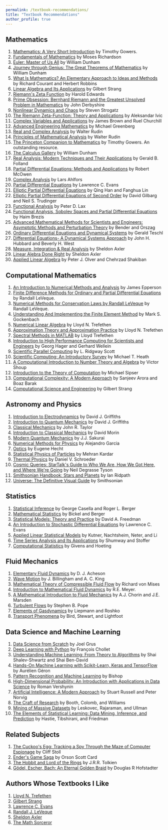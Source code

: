 ```yaml
---
permalink: /textbook-recommendations/
title: "Textbook Recommendations"
author_profile: true
---
```


## Mathematics

1. [Mathematics: A Very Short Introduction](http://www.amazon.com/Mathematics-Short-Introduction-Timothy-Gowers/dp/0192853619/ref=sr_1_1?s=books&ie=UTF8&qid=1460313156&sr=1-1&keywords=Mathematics+A+very+short+introduction) by Timothy Gowers.
2. [Fundamentals of Mathematics](http://www.amazon.com/Fundamentals-Mathematics-Moses-Richardson-Leonard/dp/0023996900/ref=sr_1_1?s=books&ie=UTF8&qid=1460313204&sr=1-1&keywords=Fundamentals+of+Mathematics+moses) by Moses Richardson
3. [Euler: Master of Us All](http://www.amazon.com/Euler-Master-Dolciani-Mathematical-Expositions/dp/0883853280/ref=sr_1_1?s=books&ie=UTF8&qid=1460313245&sr=1-1&keywords=Euler+master+of+us+all) by William Dunham
4. [Journey through Genius: The Great Theorems of Mathematics](http://www.amazon.com/Journey-through-Genius-Theorems-Mathematics/dp/014014739X/ref=sr_1_1?s=books&ie=UTF8&qid=1460313277&sr=1-1&keywords=Journey+through+Genius) by William Dunham
5. [What Is Mathematics? An Elementary Approach to Ideas and Methods](http://www.amazon.com/Mathematics-Elementary-Approach-Ideas-Methods/dp/0195105192/ref=sr_1_1?s=books&ie=UTF8&qid=1460313352&sr=1-1&keywords=What+is+Mathematics%3F) by Richard Courant and Herbert Robbins
6. [Linear Algebra and Its Applications](http://www.amazon.com/Linear-Algebra-Its-Applications-4th/dp/0030105676/ref=sr_1_3?s=books&ie=UTF8&qid=1460313383&sr=1-3&keywords=linear+algebra+strang) by Gilbert Strang
7. [Riemann's Zeta Function](http://www.amazon.com/Riemanns-Zeta-Function-Harold-Edwards/dp/0486417409/ref=sr_1_1?s=books&ie=UTF8&qid=1460313437&sr=1-1&keywords=Riemann%27s+Zeta+Function) by Harold Edwards
8. [Prime Obsession: Bernhard Riemann and the Greatest Unsolved Problem in Mathematics](http://www.amazon.com/Prime-Obsession-Bernhard-Greatest-Mathematics/dp/0452285259/ref=sr_1_2?s=books&rps=1&ie=UTF8&qid=1460313469&sr=1-2&keywords=Prime+Obsession) by John Derbyshire
9. [Nonlinear Dynamics and Chaos](http://www.amazon.com/Nonlinear-Dynamics-Chaos-Applications-Nonlinearity/dp/0813349109/ref=sr_1_1?s=books&ie=UTF8&qid=1460313505&sr=1-1&keywords=Nonlinear+Dynamics+and+Chaos) by Steven Strogatz
10. [The Riemann Zeta-Function: Theory and Applications](http://www.amazon.com/Riemann-Zeta-Function-Theory-Applications-Mathematics/dp/0486428133/ref=sr_1_2?s=books&ie=UTF8&qid=1460313549&sr=1-2&keywords=The+Riemann+Zeta-Function) by Aleksandar Ivic
11. [Complex Variables and Applications](http://www.amazon.com/Complex-Variables-Applications-James-Brown/dp/0073051942/ref=sr_1_2?s=books&ie=UTF8&qid=1460313577&sr=1-2&keywords=Complex+variables+brown) by James Brown and Ruel Churchill
12. [Advanced Engineering Mathematics](http://www.amazon.com/Advanced-Engineering-Mathematics-Michael-Greenberg/dp/0133214311/ref=sr_1_1?s=books&ie=UTF8&qid=1460313647&sr=1-1&keywords=Advanced+Engineering+Mathematics+Greenberg) by Michael Greenberg
13. [Real and Complex Analysis](http://www.amazon.com/Real-Complex-Analysis-Higher-Mathematics/dp/0070542341/ref=sr_1_2?s=books&ie=UTF8&qid=1460313676&sr=1-2&keywords=Real+and+Complex+Analysis+rudin) by Walter Rudin
14. [Principles of Mathematical Analysis](https://www.amazon.com/gp/product/007054235X/ref=dbs_a_def_rwt_bibl_vppi_i1) by Walter Rudin
15. [The Princeton Companion to Mathematics](https://www.amazon.com/Princeton-Companion-Mathematics-Timothy-Gowers/dp/0691118809) by Timothy Gowers. An outstanding resource.
16. [The Calculus Gallery](https://www.amazon.com/Calculus-Gallery-Masterpieces-Newton-Lebesgue/dp/0691136262) by William Dunham
17. [Real Analysis: Modern Techniques and Their Applications](https://www.amazon.com/Real-Analysis-Modern-Techniques-Applications/dp/0471317160) by Gerald B. Folland
18. [Partial Differential Equations: Methods and Applications](https://www.amazon.com/Partial-Differential-Equations-Methods-Applications/dp/0130093351) by Robert McOwen
19. [Complex Analysis](https://www.amazon.com/Complex-Analysis-Lars-Ahlfors/dp/0070006571) by Lars Ahlfors
20. [Partial Differential Equations](https://www.amazon.com/gp/product/0821849743/ref=dbs_a_def_rwt_bibl_vppi_i0) by Lawrence C. Evans
21. [Elliptic Partial Differential Equations](https://www.amazon.com/Elliptic-Partial-Differential-Equations-Courant/dp/0821853139) by Qing Han and Fanghua Lin
22. [Elliptic Partial Differential Equations of Second Order](https://www.amazon.com/Elliptic-Partial-Differential-Equations-Second/dp/3540411607) by David Gilbarg and Neil S. Trudinger
23. [Functional Analysis](https://www.amazon.com/Functional-Analysis-Peter-D-Lax/dp/0471556041) by Peter D. Lax
24. [Functional Analysis, Sobolev Spaces and Partial Differential Equations](https://www.amazon.com/Functional-Analysis-Differential-Equations-Universitext/dp/0387709134) by Haim Brezis
25. [Advanced Mathematical Methods for Scientists and Engineers: Asymptotic Methods and Perturbation Theory](https://www.amazon.com/Advanced-Mathematical-Methods-Scientists-Engineers/dp/0387989315) by Bender and Orszag
26. [Ordinary Differential Equations and Dynamical Systems](https://www.mat.univie.ac.at/~gerald/ftp/book-ode/ode.pdf) by Gerald Teschl
27. [Differential Equations- A Dynamical Systems Approach](https://www.amazon.com/Differential-Equations-Dynamical-Approach-Mathematics/dp/0387972862) by John H. Hubbard and Beverly H. West
28. [Measure, Integration & Real Analysis](https://measure.axler.net/) by Sheldon Axler
29. [Linear Alebra Done Right](https://www.amazon.com/Linear-Algebra-Right-Undergraduate-Mathematics/dp/3319110799/ref=sr_1_1?crid=1XTALQBH1EG1U&keywords=Linear+Algebra+done+right&qid=1700942687&s=books&sprefix=linear+algebra+done+right%2Cstripbooks%2C119&sr=1-1) by Sheldon Axler
30. [Applied Linear Algebra](https://link.springer.com/book/10.1007/978-3-319-91041-3) by Peter J. Olver and Chehrzad Shakiban


## Computational Mathematics
1. [An Introduction to Numerical Methods and Analysis](http://www.amazon.com/Introduction-Numerical-Methods-Analysis/dp/1118367596/ref=sr_1_1?s=books&ie=UTF8&qid=1460313320&sr=1-1&keywords=Introduction+to+Numerical+Methods+and+Analysis+epperson) by James Epperson
2. [Finite Difference Methods for Ordinary and Partial Differential Equations](https://www.amazon.com/Difference-Methods-Ordinary-Differential-Equations/dp/0898716292) by Randall LeVeque.
3. [Numerical Methods for Conservation Laws by Randall LeVeque](https://www.amazon.com/Numerical-Methods-Conservation-Randall-LeVeque/dp/3764327235/ref=sr_1_2?qid=1700674089&refinements=p_27%3ARandall%20LeVeque&s=books&sr=1-2) by Randall LeVeque.
4. [Understanding And Implementing the Finite Element Method](https://www.amazon.com/Understanding-Implementing-Finite-Element-Method/dp/0898716144) by Mark S. Gockenbach
5. [Numerical Linear Algebra](https://www.amazon.com/dp/0898713617/?tag=stackoverflow17-20) by Lloyd N. Trefethen
6. [Approximation Theory and Approximation Practice](https://www.amazon.com/Approximation-Theory-Practice-Applied-Mathematics/dp/1611972396) by Lloyd N. Trefethen
7. [Spectral Methods in MATLAB](https://people.maths.ox.ac.uk/trefethen/spectral.html) by Lloyd Trefethen
8. [Introduction to High Performance Computing for Scientists and Engineers](https://www.amazon.com/Introduction-Performance-Computing-Scientists-Computational/dp/143981192X) by Georg Hager and Gerhard Wellein
9. [Scientific Parallel Computing](https://www.amazon.com/Scientific-Parallel-Computing-Ridgway-Scott/dp/069111935X) by L. Ridgway Scott
10. [Scientific Computing: An Introductory Survey](https://www.amazon.com/Scientific-Computing-Introductory-Survey-Revised/dp/1611975573) by Michael T. Heath
11. [A Computational Introduction to Number Theory and Algebra](https://compmath.files.wordpress.com/2008/08/computational_introduction-to-number_theory_and_algebra.pdf) by Victor Shoup
12. [Introduction to the Theory of Computation](https://www.amazon.com/Introduction-Theory-Computation-Michael-Sipser/dp/113318779X) by Michael Sipser
13. [Computational Complexity: A Modern Approach](https://www.amazon.com/Computational-Complexity-Approach-Sanjeev-Arora/dp/0521424267) by Sanjeev Arora and Boaz Barak
14. [Computational Science and Engineering](https://www.amazon.com/Computational-Science-Engineering-Gilbert-Strang/dp/0961408812) by Gilbert Strang

## Astronomy and Physics
1. [Introduction to Electrodynamics](https://www.amazon.com/Introduction-Electrodynamics-David-J-Griffiths/dp/1108420419?&linkCode=sl1&tag=abakcus-20&linkId=0b2ded00747821a20d283f7f906f5120&language=en_US&ref_=as_li_ss_tl) by David J. Griffiths
2. [Introduction to Quantum Mechanics](https://www.amazon.com/Introduction-Quantum-Mechanics-David-Griffiths/dp/1107189632/ref=sr_1_1?crid=YYI0MHUF339G&keywords=Introduction+to+Quantum+Mechanics&qid=1681788312&s=books&sprefix=introduction+to+quantum+mechanics%2Cstripbooks%2C448&sr=1-1&ufe=app_do%3Aamzn1.fos.18ed3cb5-28d5-4975-8bc7-93deae8f9840) by David J. Griffiths
3. [Classical Mechanics](https://www.amazon.com/Classical-Mechanics-CLASSICAL-MECHANICS-Hardcover/dp/B00SLS9J5U?&linkCode=sl1&tag=abakcus-20&linkId=c271059fc6d25e3d2dfeac3e3044c1a7&language=en_US&ref_=as_li_ss_tl) by John R. Taylor
4. [Introduction to Classical Mechanics](https://www.amazon.com/Introduction-Classical-Mechanics-Problems-Solutions/dp/0521876222?&linkCode=sl1&tag=abakcus-20&linkId=9f6b888fb7de2c24f0f276c22cedcd18&language=en_US&ref_=as_li_ss_tl) by David Morin
5. [Modern Quantum Mechanics](https://www.amazon.com/Modern-Quantum-Mechanics-Revised-Sakurai/dp/0201539292?&linkCode=sl1&tag=abakcus-20&linkId=807ea7ddc8f2c04377058e81c940c072&language=en_US&ref_=as_li_ss_tl) by J.J. Sakurai
6. [Numerical Methods for Physics](https://www.amazon.com/Numerical-Methods-Physics-Python-Alejandro/dp/1548865494?&linkCode=sl1&tag=abakcus-20&linkId=9c37cc06115e9bd42f87232dfd4e183c&language=en_US&ref_=as_li_ss_tl) by Alejandro Garcia
7. [Optics](https://www.amazon.com/Optics-5th-Eugene-Hecht/dp/0133977226?&linkCode=sl1&tag=abakcus-20&linkId=f5458e53a04bfc6faa4496e12688d1a7&language=en_US&ref_=as_li_ss_tl) by Eugene Hecht
8. [Statistical Physics of Particles](https://www.amazon.com/Statistical-Physics-Particles-Mehran-Kardar/dp/0521873428?&linkCode=sl1&tag=abakcus-20&linkId=8dcc8e1107a8e1b2b53a091f2430a80b&language=en_US&ref_=as_li_ss_tl) by Mehran Kardar
9. [Thermal Physics](https://www.amazon.com/Introduction-Thermal-Physics-Daniel-Schroeder/dp/0192895559?&linkCode=sl1&tag=abakcus-20&linkId=0870f14a026ff09905cb38df55db342e&language=en_US&ref_=as_li_ss_tl) by Daniel V. Schroeder
10. [Cosmic Queries: StarTalk's Guide to Who We Are, How We Got Here, and Where We're Going](https://www.amazon.com/Cosmic-Queries-StarTalks-Guide-Where/dp/1426221770) by Neil Degrasse Tyson
11. [Smithsonian Handbook: Stars and Planets](https://www.amazon.com/Smithsonian-Handbooks-Stars-Planets/dp/0789489880/ref=sr_1_sc_1?s=books&ie=UTF8&qid=1460313755&sr=1-1-spell&keywords=Stars+and+Planetrs+Smithsonian) by Ian Ridpath
12. [Universe: The Definitive Visual Guide](https://www.amazon.com/Universe-Robert-Dinwiddie/dp/0756698413) by Smithsonian


## Statistics 
1. [Statistical Inference](https://www.amazon.com/Statistical-Inference-George-Casella/dp/0534243126) by George Casella and  Roger L. Berger 
2. [Mathematical Statistics](https://www.amazon.com/Mathematical-Statistics-Basic-Selected-Topics/dp/0132306379/) by Bickel and Berger 
3. [Statistical Models: Theory and Practice](https://www.amazon.com/Statistical-Models-Practice-David-Freedman/dp/0521743850) by David A. Freedman
4. [An Introduction to Stochastic Differential Equations](https://www.amazon.com/Introduction-Stochastic-Differential-Equations/dp/1470410540) by Lawrence C. Evans
5. [Applied Linear Statistical Models](https://www.amazon.com/Applied-Linear-Statistical-Models-Michael/dp/007310874X) by Kutner, Nachtsheim, Neter, and Li  
6. [Time Series Analysis and Its Applications](https://www.amazon.com/Time-Analysis-Its-Applications-Statistics/dp/3319524518) by Shumway and Stoffer 
7. [Computational Statistics](https://www.amazon.com/Computational-Statistics-Geof-H-Givens/dp/0470533315) by Givens and Hoeting


## Fluid Mechanics
1. [Elementary Fluid Dynamics](https://www.amazon.com/Elementary-Dynamics-Applied-Mathematics-Computing/dp/0198596790) by D. J. Acheson
2. [Wave Motion](https://www.amazon.com/Motion-Cambridge-Texts-Applied-Mathematics/dp/0521634504) by J. Billingham and A. C. King
3. [Mathematical Theory of Compressible Fluid Flow](https://rads.stackoverflow.com/amzn/click/com/0486439410) by Richard von Mises
4. [Introduction to Mathematical Fluid Dynamics](https://rads.stackoverflow.com/amzn/click/com/0486615545) by R.E. Meyer.
5. [A Mathematical Introduction to Fluid Mechanics](https://rads.stackoverflow.com/amzn/click/com/0387979182) by A.J. Chorin and J.E. Marsden
6. [Turbulent Flows](https://www.amazon.com/Turbulent-Flows-Stephen-B-Pope/dp/0521598869) by Stephen B. Pope
7. [Elements of Gasdynamics](https://www.amazon.com/Elements-Gasdynamics-H-W-Liepmann/dp/0486419630) by Liepmann and Roshko 
8. [Transport Phenomena](https://www.amazon.com/Transport-Phenomena-R-Byron-Bird/dp/047107392X) by Bird, Stewart, and Lightfoot


## Data Science and Machine Learning
1. [Data Science from Scratch](https://www.amazon.com/Data-Science-Scratch-Principles-Python/dp/1492041130) by Joel Grus
2. [Deep Learning with Python](https://www.manning.com/books/deep-learning-with-python-second-edition) by François Chollet
3. [Understanding Machine Learning: From Theory to Algorithms](https://www.amazon.com/Understanding-Machine-Learning-Theory-Algorithms/dp/1107057132) by  Shai Shalev-Shwartz and  Shai Ben-David
4. [Hands-On Machine Learning with Scikit-Learn, Keras and TensorFlow](https://www.amazon.com/Hands-Machine-Learning-Scikit-Learn-TensorFlow/dp/1492032646) by Aurélien Géron
5. [Pattern Recognition and Machine Learning](https://www.amazon.com/Pattern-Recognition-Learning-Information-Statistics/dp/0387310738) by Bishop 
6. [High-Dimensional Probability: An Introduction with Applications in Data Science](https://www.amazon.com/High-Dimensional-Probability-Introduction-Applications-Probabilistic/dp/1108415199/) by Roman Vershynin
7. [Artificial Intelligence: A Modern Approach](https://www.amazon.com/Artificial-Intelligence-Modern-Approach-3rd/dp/0136042597) by Stuart Russell and Peter Norvig
8. [The Craft of Research](https://www.amazon.com/Research-Chicago-Writing-Editing-Publishing/dp/0226065669) by Booth, Colomb, and Williams
9. [Mining of Massive Datasets](https://www.amazon.com/Mining-Massive-Datasets-Jure-Leskovec/dp/1107077230) by Leskovec, Rajaraman, and Ullman
10. [The Elements of Statistical Learning: Data Mining, Inference, and Prediction](https://www.amazon.com/Elements-Statistical-Learning-Prediction-Statistics/dp/0387848576) by Hastie, Tibshirani, and Friedman


## Related Subjects
1. [The Cuckoo's Egg: Tracking a Spy Through the Maze of Computer Espionage](http://www.amazon.com/Cuckoos-Egg-Tracking-Computer-Espionage/dp/1416507787/ref=sr_1_1?s=books&ie=UTF8&qid=1460313724&sr=1-1&keywords=The+Cuckoo%27s+Egg) by Cliff Stoll
2. [Ender's Game Saga](https://www.goodreads.com/series/43963-ender-s-saga) by Orson Scott Card
3. [The Hobbit and Lord of the Rings](https://www.amazon.com/J-R-R-Tolkien-4-Book-Boxed-Set/dp/0345538374) by J.R.R. Tolkien 
4. [Gödel, Escher, Bach: An Eternal Golden Braid](https://www.amazon.com/G%C3%B6del-Escher-Bach-Eternal-Golden/dp/0465026567/ref=sr_1_1?crid=FXSAGC5IJF5I&keywords=Godel+Escher+Batch&qid=1700942152&s=books&sprefix=godel+escher+batch%2Cstripbooks%2C116&sr=1-1) by Douglas R Hofstadter

## Authors Whose Textbooks I Like
1. [Lloyd N. Trefethen](https://people.maths.ox.ac.uk/trefethen/papers.html)
2. [Gilbert Strang](https://math.mit.edu/~gs/papers/papers.html)
3. [Lawrence C. Evans](https://math.berkeley.edu/~evans/)
4. [Randall J. LeVeque](https://faculty.washington.edu/rjl/booksnotes.html)
5. [Sheldon Axler](https://www.axler.net/books.html)
6. [The Math Sorceror](https://www.youtube.com/@TheMathSorcerer)
